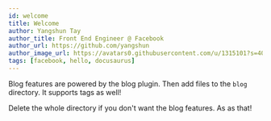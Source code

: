 ```yaml
---
id: welcome
title: Welcome
author: Yangshun Tay
author_title: Front End Engineer @ Facebook
author_url: https://github.com/yangshun
author_image_url: https://avatars0.githubusercontent.com/u/1315101?s=400&v=4
tags: [facebook, hello, docusaurus]
---
```


Blog features are powered by the blog plugin. Then add files to the `blog` directory. It supports tags as well!

Delete the whole directory if you don't want the blog features. As as that!

